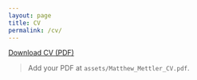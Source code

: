 ```yaml
---
layout: page
title: CV
permalink: /cv/
---
```


[Download CV (PDF)](/assets/Matthew_Mettler_CV.pdf)

> Add your PDF at `assets/Matthew_Mettler_CV.pdf`.
